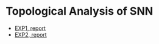 # Topological Analysis of SNN

* [EXP1, report](./reports/topological-analysis-exp1.md)
* [EXP2, report](./reports/topological-analysis-exp2.md)